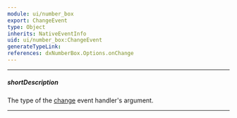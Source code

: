 ```yaml
---
module: ui/number_box
export: ChangeEvent
type: Object
inherits: NativeEventInfo
uid: ui/number_box:ChangeEvent
generateTypeLink: 
references: dxNumberBox.Options.onChange
---
```

---
##### shortDescription
The type of the [change]({basewidgetpath}/Events/#change) event handler's argument.

---
<!-- Description goes here -->
